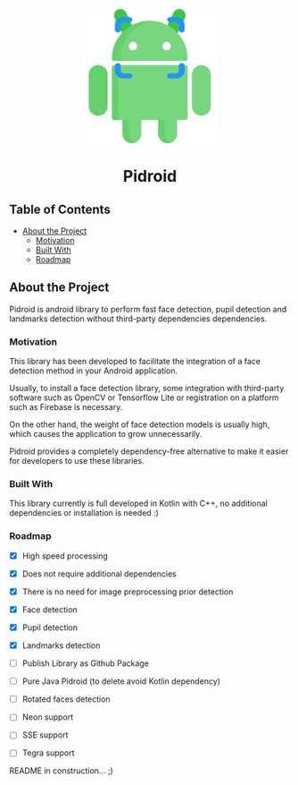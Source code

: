 <p align="center">
  <a href="https://github.com/othneildrew/Best-README-Template">
    <img src=".github/images/pidroid-icon.png" alt="Logo" width="240" height="240">
  </a>

  <h1 align="center">Pidroid</h1>

</p>

<!-- TABLE OF CONTENTS -->
## Table of Contents

* [About the Project](#about-the-project)
  * [Motivation](#motivation)
  * [Built With](#built-with)
  * [Roadmap](#roadmap)


## About the Project

Pidroid is android library to perform fast face detection, pupil detection and landmarks detection without third-party dependencies dependencies.

### Motivation

This library has been developed to facilitate the integration of a face detection method in your Android application.

Usually, to install a face detection library, some integration with third-party software such as OpenCV or Tensorflow Lite or registration on a platform such as Firebase is necessary.

On the other hand, the weight of face detection models is usually high, which causes the application to grow unnecessarily.

Pidroid provides a completely dependency-free alternative to make it easier for developers to use these libraries.

### Built With

This library currently is full developed in Kotlin with C++, no additional dependencies or installation is needed :) 


### Roadmap

- [x] High speed processing
- [x] Does not require additional dependencies
- [x] There is no need for image preprocessing prior detection
- [x] Face detection
- [x] Pupil detection
- [x] Landmarks detection
- [ ] Publish Library as Github Package
- [ ] Pure Java Pidroid (to delete avoid Kotlin dependency)
- [ ] Rotated faces detection
- [ ] Neon support
- [ ] SSE support
- [ ] Tegra support


README in construction... ;)
